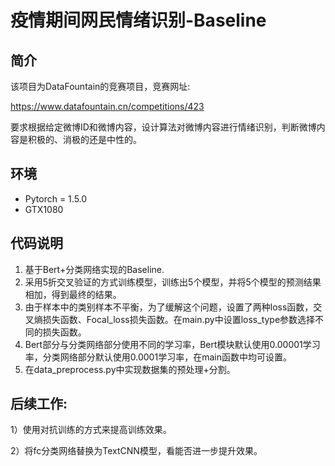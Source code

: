 # 疫情期间网民情绪识别-Baseline


## 简介
该项目为DataFountain的竞赛项目，竞赛网址:

https://www.datafountain.cn/competitions/423

要求根据给定微博ID和微博内容，设计算法对微博内容进行情绪识别，判断微博内容是积极的、消极的还是中性的。

## 环境


  * Pytorch = 1.5.0
  * GTX1080

## 代码说明
1. 基于Bert+分类网络实现的Baseline.
2. 采用5折交叉验证的方式训练模型，训练出5个模型，并将5个模型的预测结果相加，得到最终的结果。
3. 由于样本中的类别样本不平衡，为了缓解这个问题，设置了两种loss函数，交叉熵损失函数、Focal_loss损失函数。在main.py中设置loss_type参数选择不同的损失函数。
4. Bert部分与分类网络部分使用不同的学习率，Bert模块默认使用0.00001学习率，分类网络部分默认使用0.0001学习率，在main函数中均可设置。
5. 在data_preprocess.py中实现数据集的预处理+分割。

## 

## 后续工作:

1）使用对抗训练的方式来提高训练效果。

2）将fc分类网络替换为TextCNN模型，看能否进一步提升效果。